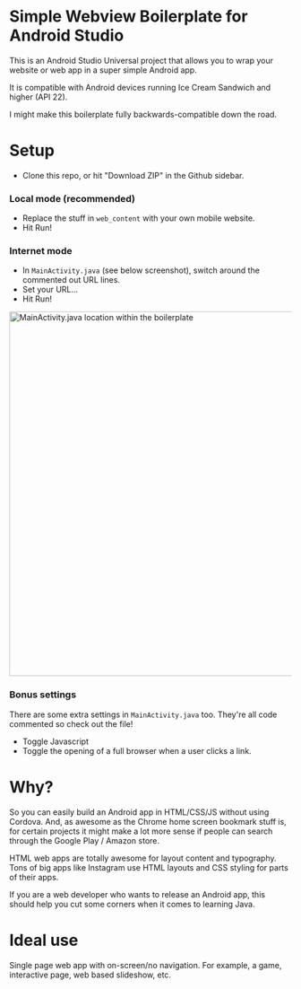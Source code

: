 # Simple Webview Boilerplate for Android Studio

This is an Android Studio Universal project that allows you to wrap your website or web app in a super simple Android app.

It is compatible with Android devices running Ice Cream Sandwich and higher (API 22).

I might make this boilerplate fully backwards-compatible down the road.

# Setup
- Clone this repo, or hit "Download ZIP" in the Github sidebar.

### Local mode (recommended)
- Replace the stuff in `web_content` with your own mobile website.
- Hit Run!

### Internet mode
- In `MainActivity.java` (see below screenshot), switch around the commented out URL lines.
- Set your URL...
- Hit Run!

<img src="https://github.com/nabilfreeman/android-webview-boilerplate/raw/new-version/readme-screenshots/files.png" alt="MainActivity.java location within the boilerplate" width="650">

### Bonus settings

There are some extra settings in `MainActivity.java` too. They're all code commented so check out the file!

- Toggle Javascript
- Toggle the opening of a full browser when a user clicks a link.

# Why?

So you can easily build an Android app in HTML/CSS/JS without using Cordova. And, as awesome as the Chrome home screen bookmark stuff is, for certain projects it might make a lot more sense if people can search through the Google Play / Amazon store.

HTML web apps are totally awesome for layout content and typography. Tons of big apps like Instagram use HTML layouts and CSS styling for parts of their apps.

If you are a web developer who wants to release an Android app, this should help you cut some corners when it comes to learning Java.

# Ideal use

Single page web app with on-screen/no navigation. For example, a game, interactive page, web based slideshow, etc.
